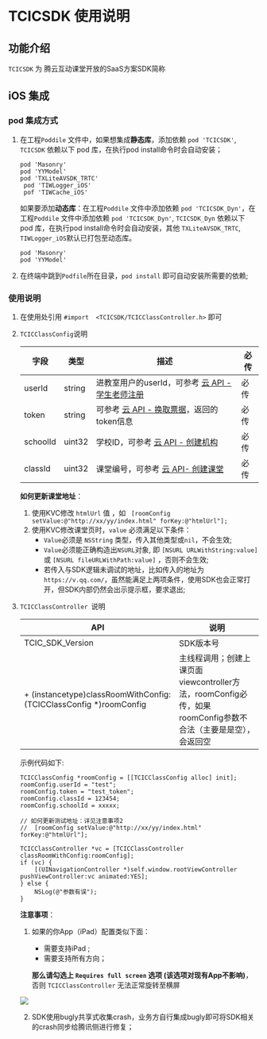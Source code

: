 # TCICSDK 使用说明

## 功能介绍

`TCICSDK` 为 腾云互动课堂开放的SaaS方案SDK简称

## iOS 集成

### pod 集成方式


1. 在工程`Poddile` 文件中，如果想集成**静态库**，添加依赖 `pod 'TCICSDK'`, `TCICSDK` 依赖以下 pod 库，在执行pod install命令时会自动安装；

	```
	pod 'Masonry'
	pod 'YYModel'
	pod 'TXLiteAVSDK_TRTC'
     pod 'TIWLogger_iOS'
     pof 'TIWCache_iOS'
	```
    
    如果要添加**动态库**：在工程`Poddile` 文件中添加依赖 `pod 'TCICSDK_Dyn'`，在工程`Poddile` 文件中添加依赖     `pod 'TCICSDK_Dyn'`, `TCICSDK_Dyn` 依赖以下 pod 库，在执行pod install命令时会自动安装，其他 `TXLiteAVSDK_TRTC`, `TIWLogger_iOS`默认已打包至动态库。

    ```
    pod 'Masonry'
    pod 'YYModel'
    ```

2.  在终端中跳到`Podfile`所在目录，`pod install` 即可自动安装所需要的依赖;


### 使用说明

1. 在使用处引用 `#import  <TCICSDK/TCICClassController.h>` 即可

2. `TCICClassConfig`说明 

	| 字段 | 类型 | 描述 | 必传 | 
	| ---- | ---- | ---- | ---- |
	| userId |  string |  进教室用户的userId，可参考 [云 API - 学生老师注册](https://classroom-docs.qcloudtrtc.com/#/business/Class?id=3%e5%ad%a6%e7%94%9f%e8%80%81%e5%b8%88%e6%b3%a8%e5%86%8c) | 必传 |
	| token | string | 可参考 [云 API - 换取票据](https://classroom-docs.qcloudtrtc.com/#/business/Class?id=4-%e6%8d%a2%e5%8f%96%e7%a5%a8%e6%8d%ae)，返回的token信息 | 必传 |
	| schoolId | uint32 | 学校ID，可参考 [云 API - 创建机构](https://classroom-docs.qcloudtrtc.com/#/business/Class?id=1%e5%88%9b%e5%bb%ba%e6%9c%ba%e6%9e%84) | 必传 |
	| classId | uint32 | 课堂编号，可参考 [云 API- 创建课堂](https://classroom-docs.qcloudtrtc.com/#/business/Class?id=12-%e5%88%9b%e5%bb%ba%e8%af%be%e5%a0%82)| 必传 | 
	
	**如何更新课堂地址**：
	1. 使用KVC修改 `htmlUrl` 值 ，如  ` [roomConfig setValue:@"http://xx/yy/index.html" forKey:@"htmlUrl"];`
	2. 使用KVC修改课堂页时，`value` 必须满足以下条件：
		*  `Value`必须是 	`NSString` 类型，传入其他类型或`nil`，不会生效;
		*  `Value`必须能正确构造出`NSURL`对象, 即 `[NSURL URLWithString:value]` 或 `[NSURL fileURLWithPath:value]`  ，否则不会生效;
		*  若传入与SDK逻辑未调试的地址，比如传入的地址为 `https://v.qq.com/`，虽然能满足上两项条件，使用SDK也会正常打开，但SDK内部仍然会出示提示框，要求退出;

2. `TCICClassController `说明

	| API | 说明 | 
	| --- | ---- | 
	| TCIC_SDK_Version | SDK版本号 | 
	|  + (instancetype)classRoomWithConfig:(TCICClassConfig *)roomConfig | 主线程调用；创建上课页面viewcontroller方法，roomConfig必传，如果roomConfig参数不合法（主要是是空），会返回空 |
	

	示例代码如下:
	
	```
	TCICClassConfig *roomConfig = [[TCICClassConfig alloc] init];
	roomConfig.userId = "test";
	roomConfig.token = "test_token";
	roomConfig.classId = 123454;
	roomConfig.schoolId = xxxxx;
	
	// 如何更新测试地址：详见注意事项2
	// 	[roomConfig setValue:@"http://xx/yy/index.html" forKey:@"htmlUrl"];
	           
	TCICClassController *vc = [TCICClassController classRoomWithConfig:roomConfig];
	if (vc) {
		[(UINavigationController *)self.window.rootViewController pushViewController:vc animated:YES];
	} else {
		NSLog(@"参数有误");
	}    
	```
	
	
    


	**注意事项**：
	1. 如果的你App（iPad）配置类似下面：
		* 需要支持iPad ;
		* 需要支持所有方向；
		
		**那么请勾选上 `Requires full screen` 选项 (该选项对现有App不影响)**，否则 ` TCICClassController ` 无法正常旋转至横屏
	
	![](https://main.qcloudimg.com/raw/26926026e4a4ed5d565ede21258a47ab.png)
    
    2. SDK使用bugly共享式收集crash，业务方自行集成bugly即可将SDK相关的crash同步给腾讯侧进行修复；
	

    		
    		
	
	

